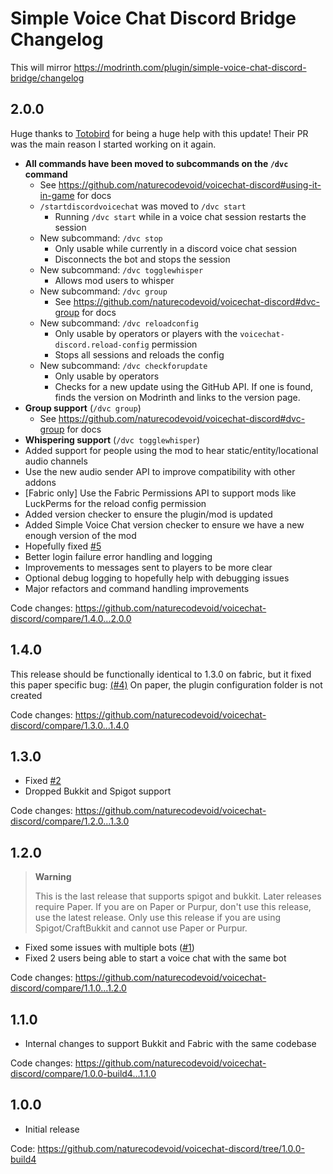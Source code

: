 # Simple Voice Chat Discord Bridge Changelog

This will mirror https://modrinth.com/plugin/simple-voice-chat-discord-bridge/changelog

## 2.0.0

Huge thanks to [Totobird](https://github.com/Totobird-Creations) for being a huge help with this update! Their PR was the main reason I started working on it again.

-   **All commands have been moved to subcommands on the `/dvc` command**
    -   See https://github.com/naturecodevoid/voicechat-discord#using-it-in-game for docs
    -   `/startdiscordvoicechat` was moved to `/dvc start`
        -   Running `/dvc start` while in a voice chat session restarts the session
    -   New subcommand: `/dvc stop`
        -   Only usable while currently in a discord voice chat session
        -   Disconnects the bot and stops the session
    -   New subcommand: `/dvc togglewhisper`
        -   Allows mod users to whisper
    -   New subcommand: `/dvc group`
        -   See https://github.com/naturecodevoid/voicechat-discord#dvc-group for docs
    -   New subcommand: `/dvc reloadconfig`
        -   Only usable by operators or players with the `voicechat-discord.reload-config` permission
        -   Stops all sessions and reloads the config
    -   New subcommand: `/dvc checkforupdate`
        -   Only usable by operators
        -   Checks for a new update using the GitHub API. If one is found, finds the version on Modrinth and links to the version page.
-   **Group support** (`/dvc group`)
    -   See https://github.com/naturecodevoid/voicechat-discord#dvc-group for docs
-   **Whispering support** (`/dvc togglewhisper`)
-   Added support for people using the mod to hear static/entity/locational audio channels
-   Use the new audio sender API to improve compatibility with other addons
-   [Fabric only] Use the Fabric Permissions API to support mods like LuckPerms for the reload config permission
-   Added version checker to ensure the plugin/mod is updated
-   Added Simple Voice Chat version checker to ensure we have a new enough version of the mod
-   Hopefully fixed [#5](https://github.com/naturecodevoid/voicechat-discord/issues/5)
-   Better login failure error handling and logging
-   Improvements to messages sent to players to be more clear
-   Optional debug logging to hopefully help with debugging issues
-   Major refactors and command handling improvements

Code changes: https://github.com/naturecodevoid/voicechat-discord/compare/1.4.0...2.0.0

## 1.4.0

This release should be functionally identical to 1.3.0 on fabric, but it fixed this paper specific bug: [(#4)](https://github.com/naturecodevoid/voicechat-discord/issues/4) On paper, the plugin
configuration folder is not created

Code changes: https://github.com/naturecodevoid/voicechat-discord/compare/1.3.0...1.4.0

## 1.3.0

-   Fixed [#2](https://github.com/naturecodevoid/voicechat-discord/issues/2)
-   Dropped Bukkit and Spigot support

Code changes: https://github.com/naturecodevoid/voicechat-discord/compare/1.2.0...1.3.0

## 1.2.0

> **Warning**
>
> This is the last release that supports spigot and bukkit. Later releases require Paper. If you are on Paper or Purpur, don't use this release, use the latest release. Only use this release if you
> are using Spigot/CraftBukkit and cannot use Paper or Purpur.

-   Fixed some issues with multiple bots ([#1](https://github.com/naturecodevoid/voicechat-discord/issues/1))
-   Fixed 2 users being able to start a voice chat with the same bot

Code changes: https://github.com/naturecodevoid/voicechat-discord/compare/1.1.0...1.2.0

## 1.1.0

-   Internal changes to support Bukkit and Fabric with the same codebase

Code changes: https://github.com/naturecodevoid/voicechat-discord/compare/1.0.0-build4...1.1.0

## 1.0.0

-   Initial release

Code: https://github.com/naturecodevoid/voicechat-discord/tree/1.0.0-build4
